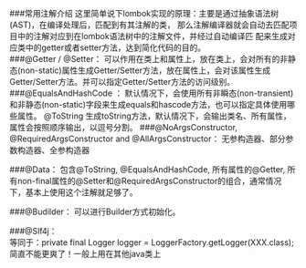 
###常用注解介绍
这里简单说下lombok实现的原理：主要是通过抽象语法树(AST)，在编译处理后，匹配到有其注解的类，
那么注解编译器就会自动去匹配项目中的注解对应到在lombok语法树中的注解文件，并经过自动编译匹
配来生成对应类中的getter或者setter方法，达到简化代码的目的。  
###@Getter / @Setter： 
可以作用在类上和属性上，放在类上，会对所有的非静态(non-static)属性生成Getter/Setter方法，放在属性上，会对该属性生成Getter/Setter方法。并可以指定Getter/Setter方法的访问级别。 
###@EqualsAndHashCode ： 
默认情况下，会使用所有非瞬态(non-transient)和非静态(non-static)字段来生成equals和hascode方法，也可以指定具体使用哪些属性。 @ToString 生成toString方法，默认情况下，会输出类名、所有属性，属性会按照顺序输出，以逗号分割。 
###@NoArgsConstructor, @RequiredArgsConstructor and @AllArgsConstructor： 
无参构造器、部分参数构造器、全参构造器 

###@Data： 
包含@ToString, @EqualsAndHashCode, 所有属性的@Getter, 所有non-final属性的@Setter和@RequiredArgsConstructor的组合，通常情况下，基本上使用这个注解就足够了。 

###@Budilder： 
可以进行Builder方式初始化。 

###@Slf4j：  
等同于：private final Logger logger = LoggerFactory.getLogger(XXX.class);简直不能更爽了！一般上用在其他java类上